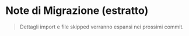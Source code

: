 # Note di Migrazione (estratto)

> Dettagli import e file skipped verranno espansi nei prossimi commit.

